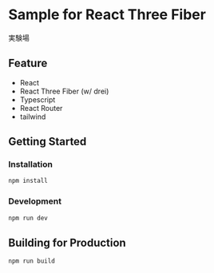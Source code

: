 # Sample for React Three Fiber

実験場

## Feature

- React
- React Three Fiber (w/ drei)
- Typescript
- React Router
- tailwind

## Getting Started

### Installation


```bash
npm install
```

### Development

```bash
npm run dev
```


## Building for Production

```bash
npm run build
```
